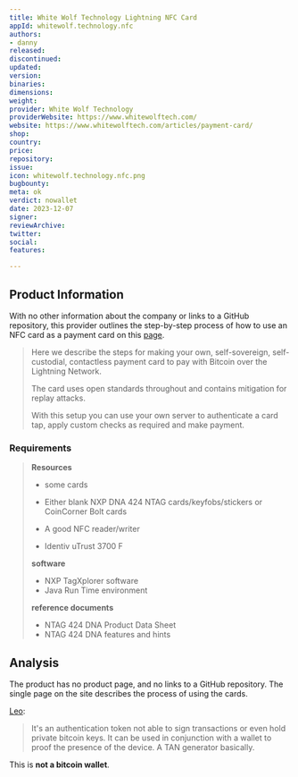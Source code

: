 ```yaml
---
title: White Wolf Technology Lightning NFC Card
appId: whitewolf.technology.nfc
authors:
- danny
released: 
discontinued: 
updated: 
version: 
binaries: 
dimensions:
weight: 
provider: White Wolf Technology
providerWebsite: https://www.whitewolftech.com/
website: https://www.whitewolftech.com/articles/payment-card/
shop: 
country: 
price: 
repository: 
issue: 
icon: whitewolf.technology.nfc.png
bugbounty: 
meta: ok
verdict: nowallet
date: 2023-12-07
signer: 
reviewArchive: 
twitter: 
social:
features: 

---
```


## Product Information

With no other information about the company or links to a GitHub repository, this provider outlines the step-by-step process of how to use an NFC card as a payment card on this [page](https://www.whitewolftech.com/articles/payment-card/).

  > Here we describe the steps for making your own, self-sovereign, self-custodial, contactless payment card to pay with Bitcoin over the Lightning Network.
  >
  > The card uses open standards throughout and contains mitigation for replay attacks.
  >
  > With this setup you can use your own server to authenticate a card tap, apply custom checks as required and make payment.

### Requirements

  > **Resources** 
  > - some cards
  >
  > - Either blank NXP DNA 424 NTAG cards/keyfobs/stickers or CoinCorner Bolt cards
  > - A good NFC reader/writer
  > 
  > - Identiv uTrust 3700 F
  >
  > **software**
  >
  > - NXP TagXplorer software
  > - Java Run Time environment
  > 
  > **reference documents**
  > 
  > - NTAG 424 DNA Product Data Sheet
  > - NTAG 424 DNA features and hints

## Analysis 

The product has no product page, and no links to a GitHub repository. The single page on the site describes the process of using the cards. 

[Leo](../../authors/leo):

  > It's an authentication token not able to sign transactions or even hold private bitcoin keys. It can be used in conjunction with a wallet to proof the presence of the device. A TAN generator basically.

This is **not a bitcoin wallet**.